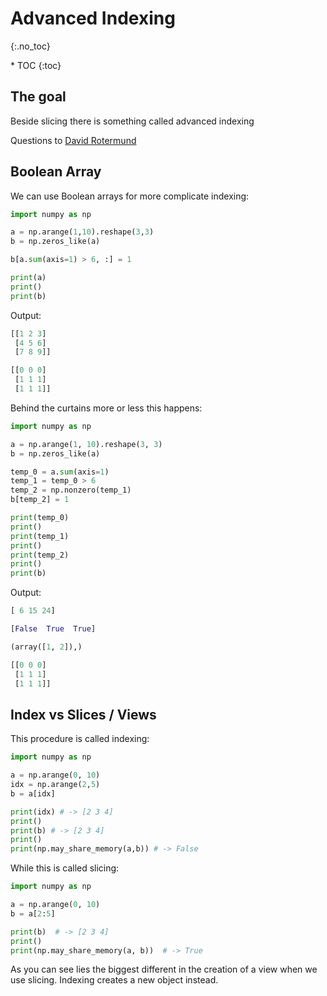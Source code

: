 # Advanced Indexing
{:.no_toc}

<nav markdown="1" class="toc-class">
* TOC
{:toc}
</nav>

## The goal

Beside slicing there is something called advanced indexing 

Questions to [David Rotermund](mailto:davrot@uni-bremen.de)

## Boolean Array​

We can use Boolean arrays for more complicate indexing: 

```python
import numpy as np

a = np.arange(1,10).reshape(3,3)
b = np.zeros_like(a)

b[a.sum(axis=1) > 6, :] = 1

print(a)
print()
print(b)
```

Output:

```python
[[1 2 3]
 [4 5 6]
 [7 8 9]]

[[0 0 0]
 [1 1 1]
 [1 1 1]]
```

Behind the curtains more or less this happens:​

```python
import numpy as np

a = np.arange(1, 10).reshape(3, 3)
b = np.zeros_like(a)

temp_0 = a.sum(axis=1)
temp_1 = temp_0 > 6
temp_2 = np.nonzero(temp_1)
b[temp_2] = 1

print(temp_0)
print()
print(temp_1)
print()
print(temp_2)
print()
print(b)
```

Output:

```python
[ 6 15 24]

[False  True  True]

(array([1, 2]),)

[[0 0 0]
 [1 1 1]
 [1 1 1]]
```

## Index vs Slices / Views

This procedure is called indexing: 

```python
import numpy as np

a = np.arange(0, 10)
idx = np.arange(2,5)
b = a[idx]

print(idx) # -> [2 3 4]
print()
print(b) # -> [2 3 4]
print()
print(np.may_share_memory(a,b)) # -> False
```

While this is called slicing:

```python
import numpy as np

a = np.arange(0, 10)
b = a[2:5]

print(b)  # -> [2 3 4]
print()
print(np.may_share_memory(a, b))  # -> True
```

As you can see lies the biggest different in the creation of a view when we use slicing. Indexing creates a new object instead. 

